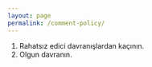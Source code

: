 ```yaml
---
layout: page
permalink: /comment-policy/
---
```


1. Rahatsız edici davranışlardan kaçının.
2. Olgun davranın.
